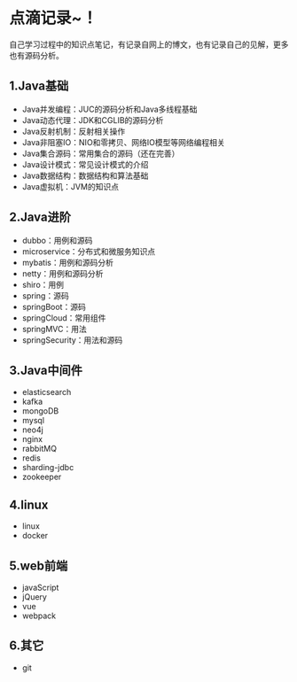 # 点滴记录~！

自己学习过程中的知识点笔记，有记录自网上的博文，也有记录自己的见解，更多也有源码分析。

## 1.Java基础

- Java并发编程：JUC的源码分析和Java多线程基础
- Java动态代理：JDK和CGLIB的源码分析
- Java反射机制：反射相关操作
- Java非阻塞IO：NIO和零拷贝、网络IO模型等网络编程相关
- Java集合源码：常用集合的源码（还在完善）
- Java设计模式：常见设计模式的介绍
- Java数据结构：数据结构和算法基础
- Java虚拟机：JVM的知识点

## 2.Java进阶

- dubbo：用例和源码
- microservice：分布式和微服务知识点
- mybatis：用例和源码分析
- netty：用例和源码分析
- shiro：用例
- spring：源码
- springBoot：源码
- springCloud：常用组件
- springMVC：用法
- springSecurity：用法和源码

## 3.Java中间件

- elasticsearch
- kafka
- mongoDB
- mysql
- neo4j
- nginx
- rabbitMQ
- redis
- sharding-jdbc
- zookeeper

## 4.linux

- linux
- docker

## 5.web前端

- javaScript
- jQuery
- vue
- webpack

## 6.其它

- git